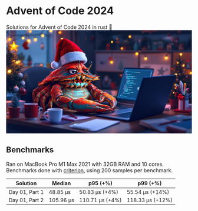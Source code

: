 # Advent of Code 2024

Solutions for Advent of Code 2024 in rust 🦀
![crabklaus](crabklaus.jpg)

<!-- BENCHMARKS -->
## Benchmarks
Ran on MacBook Pro M1 Max 2021 with 32GB RAM and 10 cores.
Benchmarks done with [criterion](https://github.com/bheisler/criterion.rs), using 200 samples per benchmark.

| Solution | Median | p95 (+%) | p99 (+%) |
|----------|--------|-----------|----------|
| Day 01, Part 1 | 48.85 µs | 50.83 µs (+4%) | 55.54 µs (+14%) |
| Day 01, Part 2 | 105.96 µs | 110.71 µs (+4%) | 118.33 µs (+12%) |

<!-- BENCHMARKS_END -->